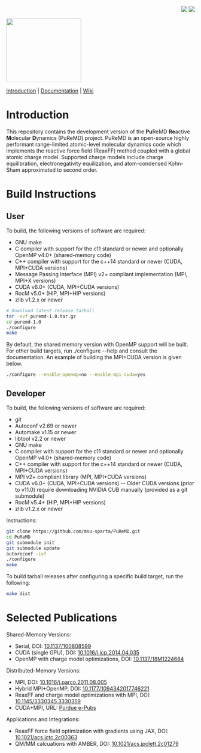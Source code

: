 <p align="right">
 <img src="https://github.com/msu-sparta/PuReMD/workflows/Build%20and%20Test%20PuReMD%20Serial%20Version/badge.svg">
 <img src="https://github.com/msu-sparta/PuReMD/workflows/Build%20and%20Test%20PuReMD%20MPI%20Version/badge.svg">
</p>
<p align="left">
 <img width="200" height="170" src="./tools/logo.png">
</p>

[Introduction](https://github.com/MSU-SParTA/PuReMD#introduction) |
[Documentation](https://github.com/MSU-SParTA/PuReMD/doc) |
[Wiki](https://github.com/MSU-SParTA/PuReMD/wikis/home)

# Introduction

This repository contains the development version of the **Pu**ReMD **Re**active
**M**olecular **D**ynamics (PuReMD) project.  PuReMD is an open-source highly
performant range-limited atomic-level molecular dynamics code which implements
the reactive force field (ReaxFF) method coupled with a global atomic charge
model.  Supported charge models include charge equilibration, electronegativity
equilization, and atom-condensed Kohn-Sham approximated to second order.

# Build Instructions

## User

To build, the following versions of software are required:

- GNU make
- C compiler with support for the c11 standard or newer and optionally OpenMP v4.0+ (shared-memory code)
- C++ compiler with support for the c++14 standard or newer (CUDA, MPI+CUDA versions)
- Message Passing Interface (MPI) v2+ compliant implementation (MPI, MPI+X versions)
- CUDA v6.0+ (CUDA, MPI+CUDA versions)
- RocM v5.0+ (HIP, MPI+HIP versions)
- zlib v1.2.x or newer

```bash
# Download latest release tarball
tar -xvf puremd-1.0.tar.gz
cd puremd-1.0
./configure
make
```

By default, the shared memory version with OpenMP support will be built. For other build targets,
run ./configure --help and consult the documentation. An example of building the MPI+CUDA version
is given below.

```bash
./configure --enable-openmp=no --enable-mpi-cuda=yes
```

## Developer

To build, the following versions of software are required:

- git
- Autoconf v2.69 or newer
- Automake v1.15 or newer
- libtool v2.2 or newer
- GNU make
- C compiler with support for the c11 standard or newer and optionally OpenMP v4.0+ (shared-memory code)
- C++ compiler with support for the c++14 standard or newer (CUDA, MPI+CUDA versions)
- MPI v2+ compliant library (MPI, MPI+CUDA versions)
- CUDA v6.0+ (CUDA, MPI+CUDA versions)
-- Older CUDA versions (prior to v11.0) require downloading NVIDIA CUB manually (provided as a git submodule)
- RocM v5.4+ (HIP, MPI+HIP versions)
- zlib v1.2.x or newer

Instructions:
```bash
git clone https://github.com/msu-sparta/PuReMD.git
cd PuReMD
git submodule init
git submodule update
autoreconf -ivf
./configure
make
```

To build tarball releases after configuring a specific build target, run the following:

```bash
make dist
```

# Selected Publications

Shared-Memory Versions:
- Serial, DOI: [10.1137/100808599](https://doi.org/10.1137/100808599)
- CUDA (single GPU), DOI: [10.1016/j.jcp.2014.04.035](http://dx.doi.org/10.1016/j.jcp.2014.04.035)
- OpenMP with charge model optimizations, DOI: [10.1137/18M1224684](https://doi.org/10.1137/18M1224684)

Distributed-Memory Versions:
- MPI, DOI: [10.1016/j.parco.2011.08.005](https://doi.org/10.1016/j.parco.2011.08.005)
- Hybrid MPI+OpenMP, DOI: [10.1177/1094342017746221](https://doi.org/10.1177/1094342017746221)
- ReaxFF and charge model optimizations with MPI, DOI: [10.1145/3330345.3330359](https://doi.org/10.1145/3330345.3330359)
- CUDA+MPI, URL: [Purdue e-Pubs](https://docs.lib.purdue.edu/cgi/viewcontent.cgi?article=2769&context=cstech)

Applications and Integrations:
- ReaxFF force field optimization with gradients using JAX, DOI: [10.1021/acs.jctc.2c00363](https://doi.org/10.1021/acs.jctc.2c00363)
- QM/MM calcuations with AMBER, DOI: [10.1021/acs.jpclett.2c01279](https://doi.org/10.1021/acs.jpclett.2c01279)
